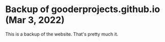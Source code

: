 # Backup of gooderprojects.github.io (Mar 3, 2022)
This is a backup of the website. That's pretty much it.
